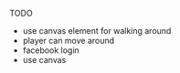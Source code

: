 TODO
- use canvas element for walking around
- player can move around
- facebook login
- use canvas
